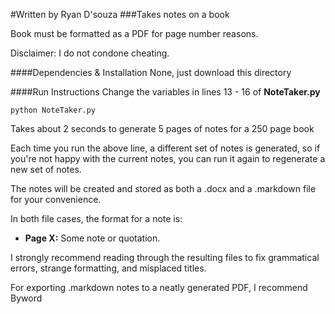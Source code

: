 #Written by Ryan D'souza
###Takes notes on a book

Book must be formatted as a PDF for page number reasons.

Disclaimer: I do not condone cheating.

####Dependencies & Installation
    None, just download this directory

####Run Instructions
Change the variables in lines 13 - 16 of **NoteTaker.py** 

    python NoteTaker.py

Takes about 2 seconds to generate 5 pages of notes for a 250 page book

Each time you run the above line, a different set of notes is generated, so if you're not happy with the current notes, you can run it again to regenerate a new set of notes.

The notes will be created and stored as both a .docx and a .markdown file for your convenience.

In both file cases, the format for a note is:
- **Page X:** Some note or quotation.

I strongly recommend reading through the resulting files to fix grammatical errors, strange formatting, and misplaced titles. 

For exporting .markdown notes to a neatly generated PDF, I recommend Byword
